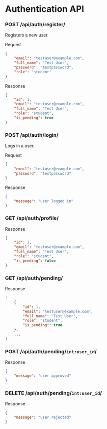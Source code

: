 <h1> Authentication API </h1>

### POST /api/auth/register/

Registers a new user.

Request

```JSON
{
    "email": "testuser@example.com",
    "full_name": "Test User",
    "password": "testpassword",
    "role": "student"
}
```

Response

```json
{
	"id": 1,
	"email": "testuser@example.com",
	"full_name": "Test User",
	"role": "student",
	"is_pending": true
}
```

### POST /api/auth/login/

Logs in a user.

Request

```json
{
	"email": "testuser@example.com",
	"password": "testpassword"
}
```

Response

```json
{
	"message": "user logged in"
}
```

### GET /api/auth/profile/

Response

```json
{
	"id": 1,
	"email": "testuser@example.com",
	"full_name": "Test User",
	"role": "student",
	"is_pending": false
}
```

### GET /api/auth/pending/

Response

```json
[
	{
		"id": 1,
		"email": "testuser@example.com",
		"full_name": "Test User",
		"role": "student",
		"is_pending": true
	},
	...
]
```

### POST /api/auth/pending/`int:user_id`/

Response

```json
{
	"message": "user approved"
}
```

### DELETE /api/auth/pending/`int:user_id`/

Response

```json
{
	"message": "user rejected"
}
```
